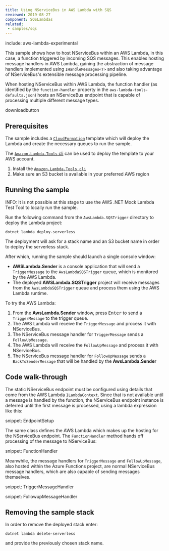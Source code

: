 ```yaml
---
title: Using NServiceBus in AWS Lambda with SQS
reviewed: 2019-08-27
component: SQSLambdas
related:
 - samples/sqs
---
```


include: aws-lambda-experimental

This sample shows how to host NServiceBus within an AWS Lambda, in this case, a function triggered by incoming SQS messages. This enables hosting message handlers in AWS Lambda, gaining the abstraction of message handlers implemented using `IHandleMessages<T>` and also taking advantage of NServiceBus's extensible message processing pipeline.

When hosting NServiceBus within AWS Lambda, the function handler (as identified by the `function-handler` property in the `aws-lambda-tools-defaults.json`) hosts an NServiceBus endpoint that is capable of processing multiple different message types.

downloadbutton

## Prerequisites

The sample includes a [`CloudFormation`](https://aws.amazon.com/cloudformation/aws-cloudformation-templates/) template which will deploy the Lambda and create the necessary queues to run the sample.

The [`Amazon.Lambda.Tools` cli](https://github.com/aws/aws-lambda-dotnet) can be used to deploy the template to your AWS account.

1. Install the [`Amazon.Lambda.Tools cli`](https://github.com/aws/aws-lambda-dotnet#amazonlambdatools)
1. Make sure an S3 bucket is available in your preferred AWS region

## Running the sample

INFO: It is not possible at this stage to use the AWS .NET Mock Lambda Test Tool to locally run the sample.

 Run the following command from the `AwsLambda.SQSTrigger` directory to deploy the Lambda project:

`dotnet lambda deploy-serverless`

The deployment will ask for a stack name and an S3 bucket name in order to deploy the serverless stack.

After which, running the sample should launch a single console window:

* **AWSLambda.Sender** is a console application that will send a `TriggerMessage` to the `AwsLambdaSQSTrigger` queue, which is monitored by the AWS Lambda.
* The deployed **AWSLambda.SQSTrigger** project will receive messages from the `AwsLambdaSQSTrigger` queue and process them using the AWS Lambda runtime.

To try the AWS Lambda:

1. From the **AwsLambda.Sender** window, press <kbd>Enter</kbd> to send a `TriggerMessage` to the trigger queue.
1. The AWS Lambda will receive the `TriggerMessage` and process it with NServiceBus.
1. The NServiceBus message handler for `TriggerMessage` sends a `FollowUpMessage`.
1. The AWS Lambda will receive the `FollowUpMessage` and process it with NServiceBus.
1. The NServiceBus message handler for `FollowUpMessage` sends a `BackToSenderMessage` that will be handled by the **AwsLambda.Sender**

## Code walk-through

The static NServiceBus endpoint must be configured using details that come from the AWS Lambda `ILambdaContext`. Since that is not available until a message is handled by the function, the NServiceBus endpoint instance is deferred until the first message is processed, using a lambda expression like this:

snippet: EndpointSetup

The same class defines the AWS Lambda which makes up the hosting for the NServiceBus endpoint. The `FunctionHandler` method hands off processing of the message to NServiceBus:

snippet: FunctionHandler

Meanwhile, the message handlers for `TriggerMessage` and `FollowUpMessage`, also hosted within the Azure Functions project, are normal NServiceBus message handlers, which are also capable of sending messages themselves.

snippet: TriggerMessageHandler

snippet: FollowupMessageHandler

## Removing the sample stack

In order to remove the deployed stack enter:

`dotnet lambda delete-serverless`

and provide the previously chosen stack name.